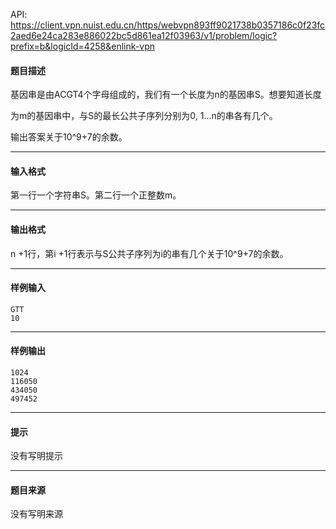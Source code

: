API: https://client.vpn.nuist.edu.cn/https/webvpn893ff9021738b0357186c0f23fc2aed6e24ca283e886022bc5d861ea12f03963/v1/problem/logic?prefix=b&logicId=4258&enlink-vpn

#### 题目描述

基因串是由ACGT4个字母组成的，我们有一个长度为n的基因串S。想要知道长度

为m的基因串中，与S的最长公共子序列分别为0, 1...n的串各有几个。

输出答案关于10^9+7的余数。

---

#### 输入格式

第一行一个字符串S。第二行一个正整数m。

---

#### 输出格式

n +1行，第i +1行表示与S公共子序列为i的串有几个关于10^9+7的余数。

---

#### 样例输入
```
GTT
10

```

---

#### 样例输出
```
1024
116050
434050
497452

```

---

#### 提示

没有写明提示

---

#### 题目来源

没有写明来源